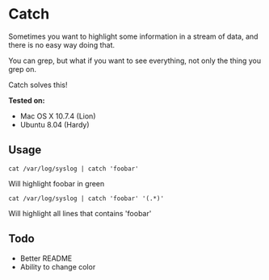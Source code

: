 # Catch

Sometimes you want to highlight some information in a stream of data, and there is no easy way doing that.

You can grep, but what if you want to see everything, not only the thing you grep on.

Catch solves this!


**Tested on:**

- Mac OS X 10.7.4 (Lion)
- Ubuntu 8.04 (Hardy)


## Usage

    cat /var/log/syslog | catch 'foobar'

Will highlight foobar in green

    cat /var/log/syslog | catch 'foobar' '(.*)'

Will highlight all lines that contains 'foobar'



## Todo

* Better README
* Ability to change color